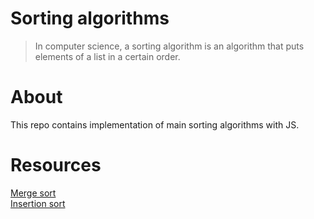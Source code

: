 # Sorting algorithms
> In computer science, a sorting algorithm is an algorithm that puts elements of a list in a certain order.   

# About
This repo contains implementation of main sorting algorithms with JS.

# Resources
[Merge sort](https://en.wikipedia.org/wiki/Merge_sort)  
[Insertion sort](https://en.wikipedia.org/wiki/)  
